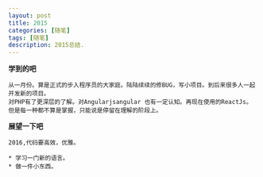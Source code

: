 ```yaml
---
layout: post
title: 2015
categories: [随笔]
tags: [随笔]
description: 2015总结.
---
```


**学到的吧**

    从一月份。算是正式的步入程序员的大家庭。陆陆续续的修BUG，写小项目。到后来很多人一起开发新的项目。
    对PHP有了更深层的了解。对Angularjsangular 也有一定认知。再现在使用的ReactJs。
    但是每一种都不算是掌握，只能说是停留在理解的阶段上。


**展望一下吧**

    2016,代码要高效，优雅。

    * 学习一门新的语言。
    * 做一件小东西。


